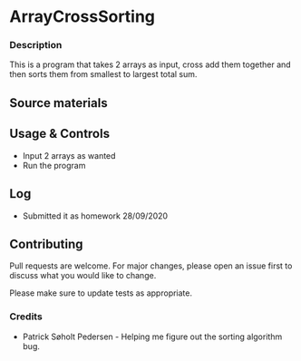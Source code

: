 # ArrayCrossSorting
### Description
This is a program that takes 2 arrays as input, cross add them together and then sorts them from smallest to largest total sum.

## Source materials


## Usage & Controls
- Input 2 arrays as wanted
- Run the program


## Log
- Submitted it as homework 28/09/2020

## Contributing
Pull requests are welcome. For major changes, please open an issue first to discuss what you would like to change.

Please make sure to update tests as appropriate.

### Credits
- Patrick Søholt Pedersen - Helping me figure out the sorting algorithm bug.
